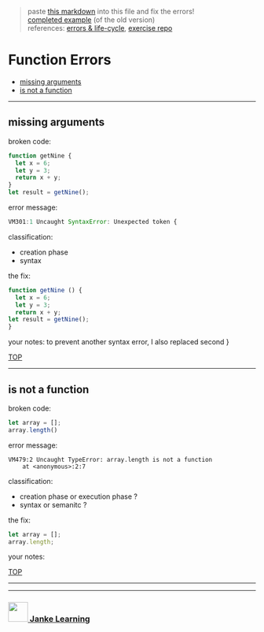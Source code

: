 > paste [this markdown](https://raw.githubusercontent.com/janke-learning/errors/master/functions.md) into this file and fix the errors!  
> [completed example](https://github.com/AlfiYusrina/hyf-javascript1/blob/master/week1/errors_solutions.MD) (of the old version)  
> references: [errors & life-cycle](https://github.com/janke-learning/errors-and-life-cycle), [exercise repo](https://github.com/janke-learning/errors)
# Function Errors

* [missing arguments](#missing-arguments)
* [is not a function](#is-not-a-function)

---

## missing arguments

broken code:
```js
function getNine {
  let x = 6;
  let y = 3;
  return x + y;
}
let result = getNine();
```
error message:
```js
VM301:1 Uncaught SyntaxError: Unexpected token {
```
classification:
* creation phase 
* syntax 

the fix:
```js
function getNine () {
  let x = 6;
  let y = 3;
  return x + y;
let result = getNine();
}
```
your notes: to prevent another syntax error, I also replaced second }

[TOP](#function-errors)

---

## is not a function

broken code:
```js
let array = [];
array.length()
```
error message:
```
VM479:2 Uncaught TypeError: array.length is not a function
    at <anonymous>:2:7
```
classification:
* creation phase or execution phase ?
* syntax or semanitc ?

the fix:
```js
let array = [];
array.length;
```
your notes:



[TOP](#function-errors)


___
___
### <a href="http://janke-learning.org" target="_blank"><img src="https://user-images.githubusercontent.com/18554853/50098409-22575780-021c-11e9-99e1-962787adaded.png" width="40" height="40"></img> Janke Learning</a>
